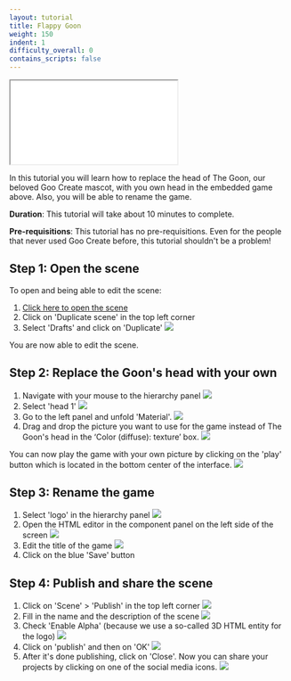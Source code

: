```yaml
---
layout: tutorial
title: Flappy Goon
weight: 150
indent: 1
difficulty_overall: 0
contains_scripts: false
---
```

<iframe allowfullscreen src="//c1.goote.ch/80272d90cd6c47618e647117e2615902.scene" title="Flappy Goon"></iframe>

In this tutorial you will learn how to replace the head of The Goon, our beloved Goo Create mascot, with you own head in the embedded game above. Also, you will be able to rename the game.

**Duration**: This tutorial will take about 10 minutes to complete.

**Pre-requisitions**: This tutorial has no pre-requisitions. Even for the people that never used Goo Create before, this tutorial shouldn't be a problem!

## Step 1: Open the scene

To open and being able to edit the scene:

1. [Click here to open the scene](https://create.goocreate.com/edit/80272d90cd6c47618e647117e2615902.scene/)
2. Click on 'Duplicate scene' in the top left corner
3. Select 'Drafts' and click on 'Duplicate'
 ![](duplicate.gif)

 You are now able to edit the scene.


## Step 2: Replace the Goon's head with your own

1. Navigate with your mouse to the hierarchy panel
 ![](navigateToHierarchy.gif)
2. Select 'head 1'
![](selectHead1.gif)
3. Go to the left panel and unfold 'Material'.
![](unfoldMaterial.gif)
4. Drag and drop the picture you want to use for the game instead of The Goon's head in the ‘Color (diffuse): texture’ box.
![](dragAndDropYourHead.gif)

You can now play the game with your own picture by clicking on the 'play' button which is located in the bottom center of the interface.
![](playbutton.gif)


## Step 3: Rename the game

1. Select 'logo' in the hierarchy panel
 ![](selectLogoInHierarchy.gif)
2. Open the HTML editor in the component panel on the left side of the screen
 ![](openHTMLEditor.gif)
3. Edit the title of the game
 ![](replaceTitle.gif)
4. Click on the blue 'Save' button


## Step 4: Publish and share the scene

1. Click on 'Scene' > 'Publish' in the top left corner
 ![](publishbutton.gif)
2. Fill in the name and the description of the scene
 ![](namedescription.gif)
3. Check 'Enable Alpha' (because we use a so-called 3D HTML entity for the logo)
 ![](enableAlpha.gif)
4. Click on 'publish' and then on 'OK'
 ![](publish.gif)
5. After it's done publishing, click on 'Close'. Now you can share your projects by clicking on one of the social media icons.
 ![](sharegif.gif)
